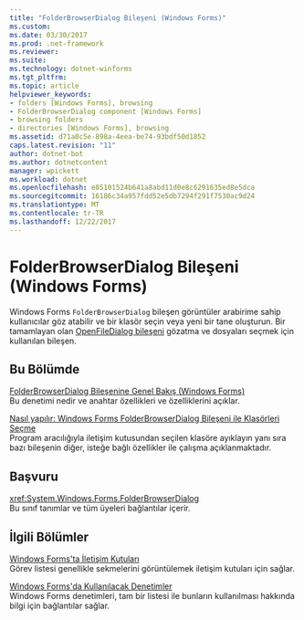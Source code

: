```yaml
---
title: "FolderBrowserDialog Bileşeni (Windows Forms)"
ms.custom: 
ms.date: 03/30/2017
ms.prod: .net-framework
ms.reviewer: 
ms.suite: 
ms.technology: dotnet-winforms
ms.tgt_pltfrm: 
ms.topic: article
helpviewer_keywords:
- folders [Windows Forms], browsing
- FolderBrowserDialog component [Windows Forms]
- browsing folders
- directories [Windows Forms], browsing
ms.assetid: d71a0c5e-898a-4eea-be74-93bdf50d1852
caps.latest.revision: "11"
author: dotnet-bot
ms.author: dotnetcontent
manager: wpickett
ms.workload: dotnet
ms.openlocfilehash: e85101524b641a8abd11d0e8c6291635ed8e5dca
ms.sourcegitcommit: 16186c34a957fdd52e5db7294f291f7530ac9d24
ms.translationtype: MT
ms.contentlocale: tr-TR
ms.lasthandoff: 12/22/2017
---
```

# <a name="folderbrowserdialog-component-windows-forms"></a>FolderBrowserDialog Bileşeni (Windows Forms)
Windows Forms `FolderBrowserDialog` bileşen görüntüler arabirime sahip kullanıcılar göz atabilir ve bir klasör seçin veya yeni bir tane oluşturun. Bir tamamlayan olan [OpenFileDialog bileşeni](../../../../docs/framework/winforms/controls/openfiledialog-component-windows-forms.md) gözatma ve dosyaları seçmek için kullanılan bileşen.  
  
## <a name="in-this-section"></a>Bu Bölümde  
 [FolderBrowserDialog Bileşenine Genel Bakış (Windows Forms)](../../../../docs/framework/winforms/controls/folderbrowserdialog-component-overview-windows-forms.md)  
 Bu denetimi nedir ve anahtar özellikleri ve özelliklerini açıklar.  
  
 [Nasıl yapılır: Windows Forms FolderBrowserDialog Bileşeni ile Klasörleri Seçme](../../../../docs/framework/winforms/controls/how-to-choose-folders-with-the-windows-forms-folderbrowserdialog-component.md)  
 Program aracılığıyla iletişim kutusundan seçilen klasöre ayıklayın yanı sıra bazı bileşenin diğer, isteğe bağlı özellikler ile çalışma açıklanmaktadır.  
  
## <a name="reference"></a>Başvuru  
 <xref:System.Windows.Forms.FolderBrowserDialog>  
 Bu sınıf tanımlar ve tüm üyeleri bağlantılar içerir.  
  
## <a name="related-sections"></a>İlgili Bölümler  
 [Windows Forms'ta İletişim Kutuları](../../../../docs/framework/winforms/dialog-boxes-in-windows-forms.md)  
 Görev listesi genellikle sekmelerini görüntülemek iletişim kutuları için sağlar.  
  
 [Windows Forms'da Kullanılacak Denetimler](../../../../docs/framework/winforms/controls/controls-to-use-on-windows-forms.md)  
 Windows Forms denetimleri, tam bir listesi ile bunların kullanılması hakkında bilgi için bağlantılar sağlar.
